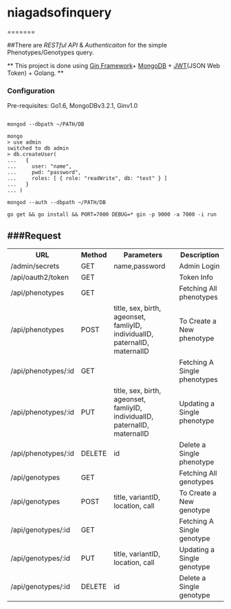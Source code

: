 # niagadsofinquery
=======

##There are  *RESTful API* & *Authenticaiton* for the simple Phenotypes/Genotypes query.

** This project is done using [Gin Framework](https://github.com/gin-gonic/gin)+ [MongoDB](https://github.com/mongodb/mongo) + [JWT](https://github.com/dgrijalva/jwt-go)(JSON Web Token) + Golang. **

### Configuration
Pre-requisites: Go1.6, MongoDBv3.2.1, Ginv1.0<br>


```

mongod --dbpath ~/PATH/DB

mongo
> use admin
switched to db admin
> db.createUser(
...   {
...     user: "name",
...     pwd: "password",
...     roles: [ { role: "readWrite", db: "test" } ]
...   }
... )

mongod --auth --dbpath ~/PATH/DB

go get && go install && PORT=7000 DEBUG=* gin -p 9000 -a 7000 -i run

```

###Request
--------
<table>
 <tr>
   <th>URL</th>
   <th>Method</th>
   <th>Parameters</th>
   <th>Description</th>
 </tr>
 <tr>
  <td>/admin/secrets</td>
  <td>GET</td>
  <td>name,password</td>
  <td>Admin Login</td>
 </tr>
 <tr>
 <td>/api/oauth2/token</td>
  <td>GET</td>
  <td></td>
  <td>Token Info</td>
 </tr>
 <tr>
  <td>/api/phenotypes</td>
  <td>GET</td>
  <td></td>
  <td>Fetching All phenotypes</td>
 </tr>
 <tr>
  <td>/api/phenotypes</td>
  <td>POST</td>
  <td>title, sex, birth, ageonset, famliyID, individualID, paternalID, maternalID</td>
  <td>To Create a New phenotype</td>
 </tr>
 <tr>
 <tr>
  <td>/api/phenotypes/:id</td>
  <td>GET</td>
  <td></td>
  <td>Fetching A Single phenotypes</td>
 </tr>
 <tr>
  <td>/api/phenotypes/:id</td>
  <td>PUT</td>
  <td>title, sex, birth, ageonset, famliyID, individualID, paternalID, maternalID</td>
  <td>Updating a Single phenotype</td>
 </tr>
 <tr>
  <td>/api/phenotypes/:id</td>
  <td>DELETE</td>
  <td>id</td>
  <td>Delete a Single phenotype</td>
 </tr>
 <tr>
  <td>/api/genotypes</td>
  <td>GET</td>
  <td></td>
  <td>Fetching All genotypes</td>
 </tr>
 <tr>
  <td>/api/genotypes</td>
  <td>POST</td>
  <td>title, variantID, location, call</td>
  <td>To Create a New genotype</td>
 </tr>
 <tr>
 <tr>
  <td>/api/genotypes/:id</td>
  <td>GET</td>
  <td></td>
  <td>Fetching A Single genotype</td>
 </tr>
 <tr>
  <td>/api/genotypes/:id</td>
  <td>PUT</td>
  <td>title, variantID, location, call</td>
  <td>Updating a Single genotype</td>
 </tr>
 <tr>
  <td>/api/genotypes/:id</td>
  <td>DELETE</td>
  <td>id</td>
  <td>Delete a Single genotype</td>
 </tr>
